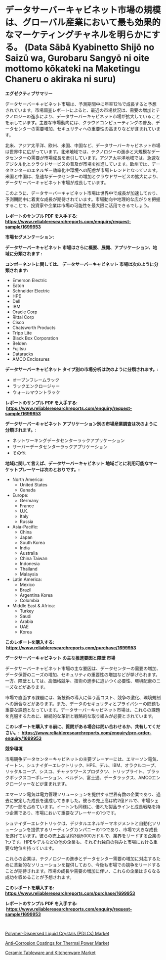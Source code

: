 <p><h1>データサーバーキャビネット市場の規模は、グローバル産業において最も効果的なマーケティングチャネルを明らかにする。 (Data Sābā Kyabinetto Shijō no Saizū wa, Gurobaru Sangyō ni oite mottomo kōkateki na Maketingu Chaneru o akiraka ni suru)</h1></p><p><strong>エグゼクティブサマリー</strong></p>
<p><p>データサーバーキャビネット市場は、予測期間中に年率12％で成長すると予想されています。市場調査レポートによると、最近の市場状況は、需要の増加とテクノロジーの進歩により、データサーバーキャビネット市場が拡大していることを示しています。主要な市場動向には、クラウドコンピューティングの普及、データセンターの需要増加、セキュリティへの重要性の高まりなどが含まれています。</p><p>北米、アジア太平洋、欧州、米国、中国など、データサーバーキャビネット市場は世界中に広がっています。北米地域では、テクノロジーの進歩と大規模なデータセンターの需要が市場成長を牽引しています。アジア太平洋地域では、急速なデジタル化とクラウドサービスの普及が市場を推進しています。欧州では、データセンターのエネルギー効率化や環境への配慮が市場トレンドとなっています。米国と中国は、急速なデータセンターの増加とクラウドサービスの拡大により、データサーバーキャビネット市場が成長しています。</p><p>このように、データサーバーキャビネット市場は世界中で成長が加速しており、予測期間中に着実な成長が期待されています。市場動向や地理的な広がりを把握することで、投資家や企業は市場の可能性を最大限に活用できるでしょう。</p></p>
<p><strong>レポートのサンプル PDF を入手する: <a href="https://www.reliableresearchreports.com/enquiry/request-sample/1699953">https://www.reliableresearchreports.com/enquiry/request-sample/1699953</a></strong></p>
<p><strong>市場セグメンテーション:</strong></p>
<p><strong> データサーバーキャビネット 市場はさらに概要、展開、アプリケーション、地域に分類されます :</strong></p>
<p><strong>コンポーネントに関しては、 データサーバーキャビネット 市場は次のように分類されます: &nbsp;</strong></p>
<p><ul><li>Emerson Electric</li><li>Eaton</li><li>Schneider Electric</li><li>HPE</li><li>Dell</li><li>IBM</li><li>Oracle Corp</li><li>Rittal Corp</li><li>Cisco</li><li>Chatsworth Products</li><li>Tripp Lite</li><li>Black Box Corporation</li><li>Belden</li><li>Fujitsu</li><li>Dataracks</li><li>AMCO Enclosures</li></ul></p>
<p><strong> データサーバーキャビネット タイプ別の市場分析は次のように分類されます。:</strong></p>
<p><ul><li>オープンフレームラック</li><li>ラックエンクロージャー</li><li>ウォールマウントラック</li></ul></p>
<p><strong>レポートのサンプル PDF を入手する: &nbsp;<a href="https://www.reliableresearchreports.com/enquiry/request-sample/1699953">https://www.reliableresearchreports.com/enquiry/request-sample/1699953</a></strong></p>
<p><strong> データサーバーキャビネット アプリケーション別の市場産業調査は次のように分類されます。:</strong></p>
<p><ul><li>ネットワーキングデータセンターラックアプリケーション</li><li>サーバーデータセンターラックアプリケーション</li><li>その他</li></ul></p>
<p><strong>地域に関して言えば、データサーバーキャビネット 地域ごとに利用可能なマーケットプレーヤーは次のとおりです。:</strong></p>
<p><ul>
    <li>
        North America:
        <ul>
            <li>United States</li>
            <li>Canada</li>
        </ul>
    </li>
    <li>
        Europe:
        <ul>
            <li>Germany</li>
            <li>France</li>
            <li>U.K.</li>
            <li>Italy</li>
            <li>Russia</li>
        </ul>
    </li>
    <li>
        Asia-Pacific:
        <ul>
            <li>China</li>
            <li>Japan</li>
            <li>South Korea</li>
            <li>India</li>
            <li>Australia</li>
            <li>China Taiwan</li>
            <li>Indonesia</li>
            <li>Thailand</li>
            <li>Malaysia</li>
        </ul>
    </li>
    <li>
        Latin America:
        <ul>
            <li>Mexico</li>
            <li>Brazil</li>
            <li>Argentina Korea</li>
            <li>Colombia</li>
        </ul>
    </li>
    <li>
        Middle East & Africa:
        <ul>
            <li>Turkey</li>
            <li>Saudi</li>
            <li>Arabia</li>
            <li>UAE</li>
            <li>Korea</li>
        </ul>
    </li>
    </ul></p>
<p><strong>このレポートを購入する: &nbsp;<a href="https://www.reliableresearchreports.com/purchase/1699953">https://www.reliableresearchreports.com/purchase/1699953</a></strong></p>
<p><strong>データサーバーキャビネット の主な推進要因と障壁 市場</strong></p>
<p><p>データサーバーキャビネット市場の主な要因は、データセンターの需要の増加、データ保管のニーズの増加、セキュリティの重要性の増加などが挙げられます。一方、障壁としては、高価格競争、技術の進歩に追いつく必要性、環境配慮のニーズなどがあります。</p><p>市場で直面する課題には、新技術の導入に伴う高コスト、競争の激化、環境規制への適合などがあります。また、データのセキュリティとプライバシーの問題も重要な課題となっています。データサーバーキャビネット市場は、これらの課題を克服するために、継続的な革新と戦略的な取り組みが必要とされています。</p></p>
<p><strong>このレポートを購入する前に、質問がある場合は問い合わせるか、共有してください。:&nbsp; <a href="https://www.reliableresearchreports.com/enquiry/pre-order-enquiry/1699953">https://www.reliableresearchreports.com/enquiry/pre-order-enquiry/1699953</a></strong></p>
<p><strong>競争環境</strong></p>
<p><p>市場競争データセンターキャビネットの主要プレーヤーには、エマーソン電気、イートン、シュナイダーエレクトリック、HPE、デル、IBM、オラクルコープ、リッタルコープ、シスコ、チャッツワースプロダクツ、トリップライト、ブラックボックスコーポレーション、ベルデン、富士通、データラックス、AMCOエンクロージャーなどが含まれます。</p><p>エマーソン電気は電力管理ソリューションを提供する世界有数の企業であり、過去に安定した成長を達成してきました。彼らの売上高は約2億ドルで、市場シェアの一部を占めています。イートンも同様に、優れた製品ラインと成長戦略を持つ企業であり、市場において重要なプレーヤーの1つです。</p><p>シュナイダーエレクトリックは、デジタルエネルギーマネジメントと自動化ソリューションを提供するリーディングカンパニーの1つであり、市場で大きな成長を遂げています。彼らの売上高は約3億5000万ドルで、業界をリードする企業の1つです。HPEやデルなどの他の企業も、それぞれ独自の強みと市場における重要な地位を持っています。</p><p>これらの企業は、テクノロジーの進歩とデータセンター需要の増加に対応するために革新的なソリューションを提供しており、今後も市場での競争をリードすることが期待されます。市場の成長や需要の増加に伴い、これらの企業はさらなる成功を収めることが予想されます。</p></p>
<p><strong>このレポートを購入する: &nbsp; <a href="https://www.reliableresearchreports.com/purchase/1699953">https://www.reliableresearchreports.com/purchase/1699953</a></strong></p>
<p><strong>レポートのサンプル PDF を入手する: &nbsp;<a href="https://www.reliableresearchreports.com/enquiry/request-sample/1699953">https://www.reliableresearchreports.com/enquiry/request-sample/1699953</a></strong><strong></strong></p>
<p>&nbsp;</p>
<p><p><a href="https://view.publitas.com/reportprime-1/polymer-dispersed-liquid-crystals-pdlcs-market-size-market-share-and-global-market-analysis-report-2023-2030/">Polymer‐Dispersed Liquid Crystals (PDLCs) Market</a></p><p><a href="https://view.publitas.com/reportprime-1/anti-corrosion-coatings-for-thermal-power-market-size-furnishes-valuable-information-encompassing-market-share-market-trends-and-projections-spanning-from-2023-to-2030/">Anti-Corrosion Coatings for Thermal Power Market</a></p><p><a href="https://view.publitas.com/reportprime-1/ceramic-tableware-and-kitchenware-market-size-share-trends-analysis-report-by-application-regional-outlook-competitive-strategies-and-segment-forecasts-2023-2030/">Ceramic Tableware and Kitchenware Market</a></p></p>